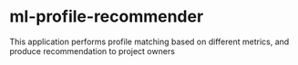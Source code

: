 # ml-profile-recommender
This application performs profile matching based on different metrics, and produce recommendation to project owners
